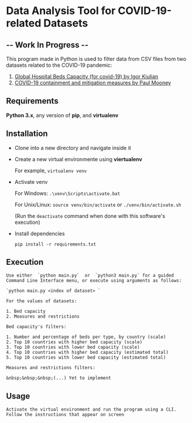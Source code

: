 # Data Analysis Tool for COVID-19-related Datasets

## -- Work In Progress --

This program made in Python is used to filter data from CSV files from two datasets related to the COVID-19 pandemic:

1. [Global Hospital Beds Capacity (for covid-19) by Igor Kiulian](https://www.kaggle.com/ikiulian/global-hospital-beds-capacity-for-covid19)
2. [COVID-19 containment and mitigation measures by Paul Mooney](https://www.kaggle.com/paultimothymooney/covid19-containment-and-mitigation-measures)


## Requirements

**Python 3.x**, any version of **pip**, and **virtualenv**


## Installation

- Clone into a new directory and navigate inside it

- Create a new virtual environmente using **viertualenv**

    For example, `virtualenv venv`

- Activate venv

    For Windows: `.\venv\Scripts\activate.bat`

    For Unix/Linux: `source venv/bin/activate` or `./venv/bin/activate.sh`

    (Run the `deactivate` command when done with this software's execution)

- Install dependencies

    `pip install -r requirements.txt`


## Execution

    Use either  `python main.py`  or  `python3 main.py` for a guided Command Line Interface menu, or execute using arguments as follows:

    `python main.py <index of dataset> `

    For the values of datasets:

    1. Bed capacity
    2. Measures and restrictions

    Bed capacity's filters:

    1. Number and percentage of beds per type, by country (scale)
    2. Top 10 countries with higher bed capacity (scale)
    3. Top 10 countries with lower bed capacity (scale)
    4. Top 10 countries with higher bed capacity (estimated total)    
    5. Top 10 countries with lower bed capacity (estimated total)
    
    Measures and restrictions filters:

    &nbsp;&nbsp;&nbsp;(...) Yet to implement


## Usage

    Activate the virtual environment and run the program using a CLI. Follow the instructions that appear on screen